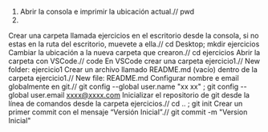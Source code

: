 1. Abrir la consola e imprimir la ubicación actual.// pwd
2.
Crear una carpeta llamada ejercicios en el escritorio desde la consola, si no estas en la ruta del escritorio, muevete a ella.// cd Desktop; mkdir ejercicios
Cambiar la ubicación a la nueva carpeta que crearon.// cd ejercicios
Abrir la carpeta con VSCode.// code
En VSCode crear una carpeta ejercicio1.// New folder: ejercicio1
Crear un archivo llamado README.md (vacío) dentro de la carpeta ejercicio1.// New file: README.md
Configurar nombre e email globalmente en git.// git config --global user.name "xx xx" ; git config --global user.email xxxx@xxxx.com
Inicializar el repositorio de git desde la línea de comandos desde la carpeta ejercicios.// cd .. ; git init
Crear un primer commit con el mensaje “Versión Inicial”.// git commit -m "Version Inicial"
